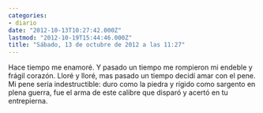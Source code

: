 ```yaml
---
categories:
- diario
date: "2012-10-13T10:27:42.000Z"
lastmod: "2012-10-19T15:44:46.000Z"
title: "Sábado, 13 de octubre de 2012 a las 11:27"
---
```


Hace tiempo me enamoré. Y pasado un tiempo me rompieron mi endeble y frágil corazón. Lloré y lloré, mas pasado un tiempo decidí­ amar con el pene. Mi pene serí­a indestructible: duro como la piedra y rí­gido como sargento en plena guerra, fue el arma de este calibre que disparó y acertó en tu entrepierna.
